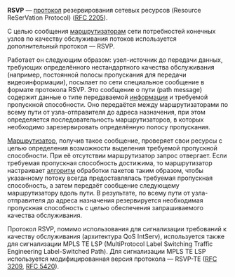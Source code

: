 **RSVP** — [протокол](https://ru.wikipedia.org/wiki/%D0%A1%D0%B5%D1%82%D0%B5%D0%B2%D0%BE%D0%B9_%D0%BF%D1%80%D0%BE%D1%82%D0%BE%D0%BA%D0%BE%D0%BB "Сетевой протокол") резервирования сетевых ресурсов (Resource ReSerVation Protocol) ([RFC 2205](https://tools.ietf.org/html/rfc2205)).

С целью сообщения [маршрутизаторам](https://ru.wikipedia.org/wiki/%D0%9C%D0%B0%D1%80%D1%88%D1%80%D1%83%D1%82%D0%B8%D0%B7%D0%B0%D1%82%D0%BE%D1%80 "Маршрутизатор") сети потребностей конечных узлов по качеству обслуживания потоков используется дополнительный протокол — RSVP.

Работает он следующим образом: узел-источник до передачи данных, требующих определённого нестандартного качества обслуживания (например, постоянной полосы пропускания для передачи видеоинформации), посылает по сети специальное сообщение в формате протокола RSVP. Это сообщение о пути (path message) содержит данные о типе передаваемой [информации](https://ru.wikipedia.org/wiki/%D0%98%D0%BD%D1%84%D0%BE%D1%80%D0%BC%D0%B0%D1%86%D0%B8%D1%8F "Информация") и требуемой пропускной способности. Оно передаётся между маршрутизаторами по всему пути от узла-отправителя до адреса назначения, при этом определяется последовательность маршрутизаторов, в которых необходимо зарезервировать определённую полосу пропускания.

[Маршрутизатор](https://ru.wikipedia.org/wiki/%D0%9C%D0%B0%D1%80%D1%88%D1%80%D1%83%D1%82%D0%B8%D0%B7%D0%B0%D1%82%D0%BE%D1%80 "Маршрутизатор"), получив такое сообщение, проверяет свои ресурсы с целью определения возможности выделения требуемой пропускной способности. При её отсутствии маршрутизатор запрос отвергает. Если требуемая пропускная способность достижима, то маршрутизатор настраивает [алгоритм](https://ru.wikipedia.org/wiki/%D0%90%D0%BB%D0%B3%D0%BE%D1%80%D0%B8%D1%82%D0%BC "Алгоритм") обработки пакетов таким образом, чтобы указанному потоку всегда предоставлялась требуемая пропускная способность, а затем передаёт сообщение следующему маршрутизатору вдоль пути. В результате, по всему пути от узла-отправителя до адреса назначения резервируется необходимая пропускная способность с целью обеспечения запрашиваемого качества обслуживания.

Протокол RSVP, помимо использования для сигнализации требований к качеству обслуживания (архитектура QoS IntServ), используется также для сигнализации MPLS TE LSP (MultiProtocol Label Switching Traffic Engineering Label-Switched Path). Для сигнализации MPLS TE LSP используется модифицированная версия протокола — RSVP-TE ([RFC 3209](https://tools.ietf.org/html/rfc3209), [RFC 5420](https://tools.ietf.org/html/rfc5420)).